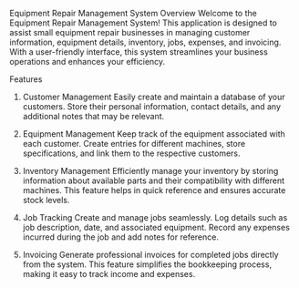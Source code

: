 Equipment Repair Management System
Overview
Welcome to the Equipment Repair Management System! This application is designed to assist small equipment repair businesses in managing customer information, equipment details, inventory, jobs, expenses, and invoicing. With a user-friendly interface, this system streamlines your business operations and enhances your efficiency.

Features
1. Customer Management
Easily create and maintain a database of your customers. Store their personal information, contact details, and any additional notes that may be relevant.

2. Equipment Management
Keep track of the equipment associated with each customer. Create entries for different machines, store specifications, and link them to the respective customers.

3. Inventory Management
Efficiently manage your inventory by storing information about available parts and their compatibility with different machines. This feature helps in quick reference and ensures accurate stock levels.

4. Job Tracking
Create and manage jobs seamlessly. Log details such as job description, date, and associated equipment. Record any expenses incurred during the job and add notes for reference.

5. Invoicing
Generate professional invoices for completed jobs directly from the system. This feature simplifies the bookkeeping process, making it easy to track income and expenses.
